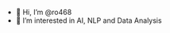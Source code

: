 - 👋 Hi, I’m @ro468
- 👀 I’m interested in AI, NLP and Data Analysis



<!---
ro468/ro468 is a ✨ special ✨ repository because its `README.md` (this file) appears on your GitHub profile.
You can click the Preview link to take a look at your changes.
--->
